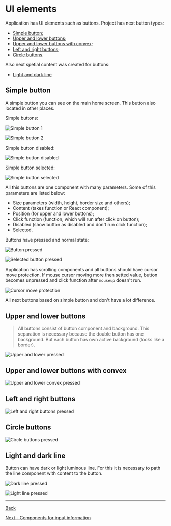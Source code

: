 # UI elements

Application has UI elements such as buttons. Project has next button types:

- [Simple button](#Simple-button);
- [Upper and lower buttons](#Upper-and-lower-buttons);
- [Upper and lower buttons with convex](#Upper-and-lower-buttons-with-convex);
- [Left and right buttons](#Left-and-right-buttons);
- [Circle buttons](#Circle-buttons).

Also next spetial content was created for buttons:

- [Light and dark line](#Light-and-dark-line)

## Simple button

A simple button you can see on the main home screen. This button also located in other places.

Simple buttons:

![Simple button 1](img/simple-button-1.png)

![Simple button 2](img/simple-button-2.png)

Simple button disabled:

![Simple button disabled](img/simple-button-disabled.png)

Simple button selected:

![Simple button selected](img/simple-button-selected.png)

All this buttons are one component with many parameters. Some of this parameters are listed below:

- Size parameters (width, height, border size and others);
- Content (takes function or React component);
- Position (for upper and lower buttons);
- Click function (function, which will run after click on button);
- Disabled (show button as disabled and don't run click function);
- Selected.

Buttons have pressed and normal state:

![Button pressed](img/button-pressed.gif)

![Selected button pressed](img/selected-button-pressed.gif)

Application has scrolling components and all buttons should have cursor move protection. If mouse cursor moving more then setted value, button becomes unpressed and click function after `mouseup` doesn't run.

![Cursor move protection](img/cursor-move-protection.gif)

All next buttons based on simple button and don't have a lot difference.


## Upper and lower buttons

> All buttons consist of button component and background. This separation is necessary because the double button has one background. But each button has own active background (looks like a border).

![Upper and lower pressed](img/upper-and-lower-pressed.gif)

## Upper and lower buttons with convex

![Upper and lower convex pressed](img/convex-buttons.gif)

## Left and right buttons

![Left and right buttons pressed](img/left-and-right-pressed.gif)

## Circle buttons

![Circle buttons pressed](img/circle-pressed.gif)

## Light and dark line

Button can have dark or light luminous line. For this it is necessary to path the line component with content to the button.

![Dark line pressed](img/dark-line-pressed.gif)

![Light line pressed](img/light-line-pressed.gif)

<hr>

[Back](https://github.com/tppd67421/GTN-750Xi)

[Next - Components for input information](../input-components/README.md)
